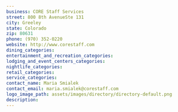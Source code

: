 ```yaml
---
business: CORE Staff Services
street: 800 8th AvenueSte 131
city: Greeley
state: Colorado
zip: 80631
phone: (970) 352-0220
website: http://www.corestaff.com
dining_categories: 
entertainment_and_recreation_categories: 
lodging_and_event_centers_categories: 
nightlife_categories: 
retail_categories: 
service_categories: 
contact_name: Maria Smialek
contact_email: maria.smialek@corestaff.com
logo_image_path: assets/images/directory/directory-default.png
description: 
---
```

